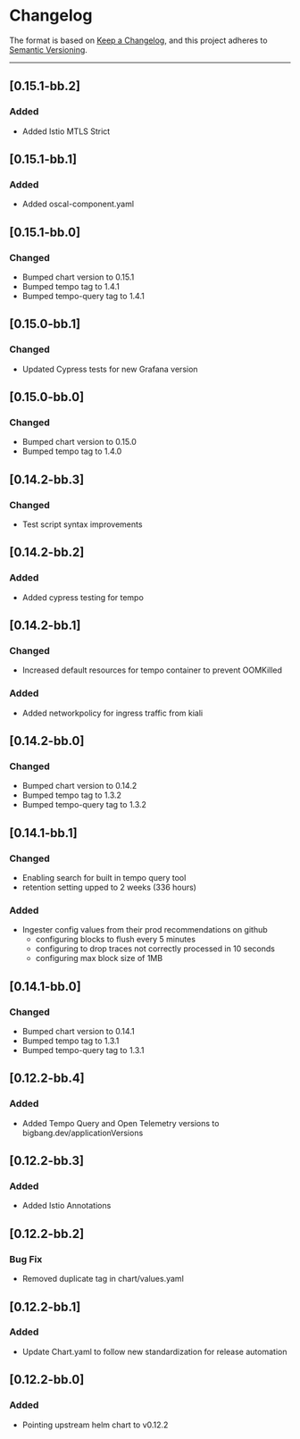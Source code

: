 # Changelog

The format is based on [Keep a Changelog](https://keepachangelog.com/en/1.0.0/), and this project adheres to [Semantic Versioning](https://semver.org/spec/v2.0.0.html).

---
## [0.15.1-bb.2]
### Added
- Added Istio MTLS Strict

## [0.15.1-bb.1]
### Added
- Added oscal-component.yaml

## [0.15.1-bb.0]
### Changed
- Bumped chart version to 0.15.1
- Bumped tempo tag to 1.4.1
- Bumped tempo-query tag to 1.4.1

## [0.15.0-bb.1]
### Changed
- Updated Cypress tests for new Grafana version

## [0.15.0-bb.0]
### Changed
- Bumped chart version to 0.15.0
- Bumped tempo tag to 1.4.0

## [0.14.2-bb.3]
### Changed
- Test script syntax improvements

## [0.14.2-bb.2]
### Added
- Added cypress testing for tempo

## [0.14.2-bb.1]
### Changed
- Increased default resources for tempo container to prevent OOMKilled
### Added
- Added networkpolicy for ingress traffic from kiali

## [0.14.2-bb.0]
### Changed
- Bumped chart version to 0.14.2
- Bumped tempo tag to 1.3.2
- Bumped tempo-query tag to 1.3.2

## [0.14.1-bb.1]
### Changed
- Enabling search for built in tempo query tool
- retention setting upped to 2 weeks (336 hours)
### Added
- Ingester config values from their prod recommendations on github
  - configuring blocks to flush every 5 minutes
  - configuring to drop traces not correctly processed in 10 seconds
  - configuring max block size of 1MB

## [0.14.1-bb.0]
### Changed
- Bumped chart version to 0.14.1
- Bumped tempo tag to 1.3.1
- Bumped tempo-query tag to 1.3.1

## [0.12.2-bb.4]
### Added
- Added Tempo Query and Open Telemetry versions to bigbang.dev/applicationVersions

## [0.12.2-bb.3]
### Added
- Added Istio Annotations

## [0.12.2-bb.2]
### Bug Fix
- Removed duplicate tag in chart/values.yaml

## [0.12.2-bb.1]
### Added
- Update Chart.yaml to follow new standardization for release automation

## [0.12.2-bb.0]
### Added
- Pointing upstream helm chart to v0.12.2
